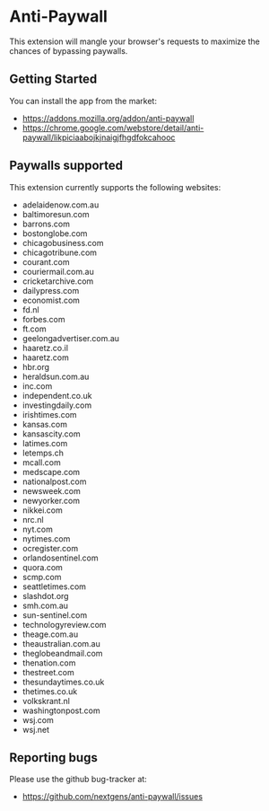 # Anti-Paywall

This extension will mangle your browser's requests to maximize the chances of bypassing paywalls.

## Getting Started

You can install the app from the market:
* https://addons.mozilla.org/addon/anti-paywall
* https://chrome.google.com/webstore/detail/anti-paywall/likpiciaabojkjnaigjfhgdfokcahooc

## Paywalls supported

This extension currently supports the following websites:
* adelaidenow.com.au
* baltimoresun.com
* barrons.com
* bostonglobe.com
* chicagobusiness.com
* chicagotribune.com
* courant.com
* couriermail.com.au
* cricketarchive.com
* dailypress.com
* economist.com
* fd.nl
* forbes.com
* ft.com
* geelongadvertiser.com.au
* haaretz.co.il
* haaretz.com
* hbr.org
* heraldsun.com.au
* inc.com
* independent.co.uk
* investingdaily.com
* irishtimes.com
* kansas.com
* kansascity.com
* latimes.com
* letemps.ch
* mcall.com
* medscape.com
* nationalpost.com
* newsweek.com
* newyorker.com
* nikkei.com
* nrc.nl
* nyt.com
* nytimes.com
* ocregister.com
* orlandosentinel.com
* quora.com
* scmp.com
* seattletimes.com
* slashdot.org
* smh.com.au
* sun-sentinel.com
* technologyreview.com
* theage.com.au
* theaustralian.com.au
* theglobeandmail.com
* thenation.com
* thestreet.com
* thesundaytimes.co.uk
* thetimes.co.uk
* volkskrant.nl
* washingtonpost.com
* wsj.com
* wsj.net

## Reporting bugs

Please use the github bug-tracker at:
* https://github.com/nextgens/anti-paywall/issues
